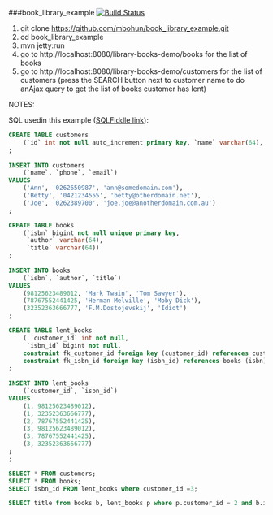###book_library_example [![Build Status](https://travis-ci.org/mbohun/book_library_example.svg?branch=master)](https://travis-ci.org/mbohun/book_library_example)

1. git clone https://github.com/mbohun/book_library_example.git
2. cd book_library_example
3. mvn jetty:run
4. go to http://localhost:8080/library-books-demo/books for the list of books
5. go to http://localhost:8080/library-books-demo/customers for the list of customers (press the SEARCH button next to customer name to do anAjax query to get the list of books customer has lent)

NOTES:

SQL usedin this example ([SQLFiddle link](http://sqlfiddle.com/#!2/aefe3/2)):
```sql
CREATE TABLE customers
	(`id` int not null auto_increment primary key, `name` varchar(64), `phone` varchar(32), `email` nvarchar(320) )
;
	
INSERT INTO customers
	(`name`, `phone`, `email`)
VALUES
	('Ann', '0262650987', 'ann@somedomain.com'),
    ('Betty', '0421234555', 'betty@otherdomain.net'),
    ('Joe', '0262389700', 'joe.joe@anotherdomain.com.au')
;

CREATE TABLE books
	(`isbn` bigint not null unique primary key,
     `author` varchar(64),
     `title` varchar(64))
;
	
INSERT INTO books
	(`isbn`, `author`, `title`)
VALUES
	(98125623489012, 'Mark Twain', 'Tom Sawyer'),
	(78767552441425, 'Herman Melville', 'Moby Dick'),
    (32352363666777, 'F.M.Dostojevskij', 'Idiot')
;

CREATE TABLE lent_books
	( `customer_id` int not null,
     `isbn_id` bigint not null,
    constraint fk_customer_id foreign key (customer_id) references customers (id),
    constraint fk_isbn_id foreign key (isbn_id) references books (isbn))
;
	
INSERT INTO lent_books
	(`customer_id`, `isbn_id`)
VALUES
	(1, 98125623489012),
    (1, 32352363666777),
    (2, 78767552441425),
    (3, 98125623489012),
    (3, 78767552441425),
    (3, 32352363666777)
;
;
```
```sql
SELECT * FROM customers;
SELECT * FROM books;
SELECT isbn_id FROM lent_books where customer_id =3;

SELECT title from books b, lent_books p where p.customer_id = 2 and b.isbn = p.isbn_id;
```
